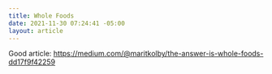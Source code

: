 ```yaml
---
title: Whole Foods
date: 2021-11-30 07:24:41 -05:00
layout: article
---
```


Good article: <https://medium.com/@maritkolby/the-answer-is-whole-foods-dd17f9f42259>